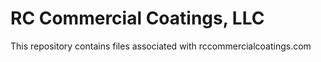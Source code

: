 # RC Commercial Coatings, LLC  
This repository contains files associated with rccommercialcoatings.com
